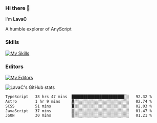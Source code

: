 ### Hi there 👋
I'm **LavaC**

A humble explorer of AnyScript

### Skills
[![My Skills](https://skillicons.dev/icons?i=js,ts,vue,nodejs,nuxtjs,astro,solidjs,tailwind)](https://skillicons.dev)

### Editors
[![My Editors](https://skillicons.dev/icons?i=neovim,vscode)](https://skillicons.dev)

![LavaC's GitHub stats](https://github-readme-stats.vercel.app/api?username=LavaCxx&show_icons=true&theme=synthwave)

<!--START_SECTION:waka-->

```txt
TypeScript   38 hrs 47 mins  ███████████████████████░░   92.32 %
Astro        1 hr 9 mins     ▓░░░░░░░░░░░░░░░░░░░░░░░░   02.74 %
SCSS         51 mins         ▓░░░░░░░░░░░░░░░░░░░░░░░░   02.03 %
JavaScript   37 mins         ▒░░░░░░░░░░░░░░░░░░░░░░░░   01.47 %
JSON         30 mins         ▒░░░░░░░░░░░░░░░░░░░░░░░░   01.21 %
```

<!--END_SECTION:waka-->
